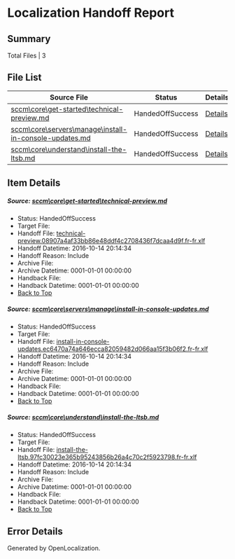 # <a name='report-top'></a> Localization Handoff Report

## Summary
 Total Files | 3

## File List
 Source File | Status | Details 
 ----------- | ------ | ------- 
 [sccm\core\get-started\technical-preview.md](https://github.com/Microsoft/SCCMDocs-pr/blob/211f700e7ee8817ded3885bfe21b6e9e68261477/sccm/core/get-started/technical-preview.md) | HandedOffSuccess | [Details](#5861c939ef97a28617410d41378ce091b9dff662197)
 [sccm\core\servers\manage\install-in-console-updates.md](https://github.com/Microsoft/SCCMDocs-pr/blob/211f700e7ee8817ded3885bfe21b6e9e68261477/sccm/core/servers/manage/install-in-console-updates.md) | HandedOffSuccess | [Details](#2aa4464bb5e2a457f3adef8889ce1b6a804299cc354)
 [sccm\core\understand\install-the-ltsb.md](https://github.com/Microsoft/SCCMDocs-pr/blob/211f700e7ee8817ded3885bfe21b6e9e68261477/sccm/core/understand/install-the-ltsb.md) | HandedOffSuccess | [Details](#cb99a8194767fa485e22024435b68688ed4aa0c4394)

## Item Details
##### <a name='5861c939ef97a28617410d41378ce091b9dff662197'></a> Source: [sccm\core\get-started\technical-preview.md](https://github.com/Microsoft/SCCMDocs-pr/blob/211f700e7ee8817ded3885bfe21b6e9e68261477/sccm/core/get-started/technical-preview.md)
* Status: HandedOffSuccess
* Target File: 
* Handoff File: [technical-preview.08907a4af33bb86e48ddf4c2708436f7dcaa4d9f.fr-fr.xlf](https://github.com/Microsoft/SCCMDocs-pr.handoff/blob/553351dc9f583b9872219a264646a15dc09b581e/ol-handoff/Microsoft/SCCMDocs-pr.fr-fr/live/technical-preview.08907a4af33bb86e48ddf4c2708436f7dcaa4d9f.fr-fr.xlf)
* Handoff Datetime: 2016-10-14 20:14:34
* Handoff Reason: Include
* Archive File: 
* Archive Datetime: 0001-01-01 00:00:00
* Handback File: 
* Handback Datetime: 0001-01-01 00:00:00
* [Back to Top](#report-top)

##### <a name='2aa4464bb5e2a457f3adef8889ce1b6a804299cc354'></a> Source: [sccm\core\servers\manage\install-in-console-updates.md](https://github.com/Microsoft/SCCMDocs-pr/blob/211f700e7ee8817ded3885bfe21b6e9e68261477/sccm/core/servers/manage/install-in-console-updates.md)
* Status: HandedOffSuccess
* Target File: 
* Handoff File: [install-in-console-updates.ec6470a74a646ecca82059482d066aa15f3b06f2.fr-fr.xlf](https://github.com/Microsoft/SCCMDocs-pr.handoff/blob/553351dc9f583b9872219a264646a15dc09b581e/ol-handoff/Microsoft/SCCMDocs-pr.fr-fr/live/install-in-console-updates.ec6470a74a646ecca82059482d066aa15f3b06f2.fr-fr.xlf)
* Handoff Datetime: 2016-10-14 20:14:34
* Handoff Reason: Include
* Archive File: 
* Archive Datetime: 0001-01-01 00:00:00
* Handback File: 
* Handback Datetime: 0001-01-01 00:00:00
* [Back to Top](#report-top)

##### <a name='cb99a8194767fa485e22024435b68688ed4aa0c4394'></a> Source: [sccm\core\understand\install-the-ltsb.md](https://github.com/Microsoft/SCCMDocs-pr/blob/211f700e7ee8817ded3885bfe21b6e9e68261477/sccm/core/understand/install-the-ltsb.md)
* Status: HandedOffSuccess
* Target File: 
* Handoff File: [install-the-ltsb.97fc30023e365b95243856b26a4c70c2f5923798.fr-fr.xlf](https://github.com/Microsoft/SCCMDocs-pr.handoff/blob/553351dc9f583b9872219a264646a15dc09b581e/ol-handoff/Microsoft/SCCMDocs-pr.fr-fr/live/install-the-ltsb.97fc30023e365b95243856b26a4c70c2f5923798.fr-fr.xlf)
* Handoff Datetime: 2016-10-14 20:14:34
* Handoff Reason: Include
* Archive File: 
* Archive Datetime: 0001-01-01 00:00:00
* Handback File: 
* Handback Datetime: 0001-01-01 00:00:00
* [Back to Top](#report-top)


## Error Details

Generated by OpenLocalization.
